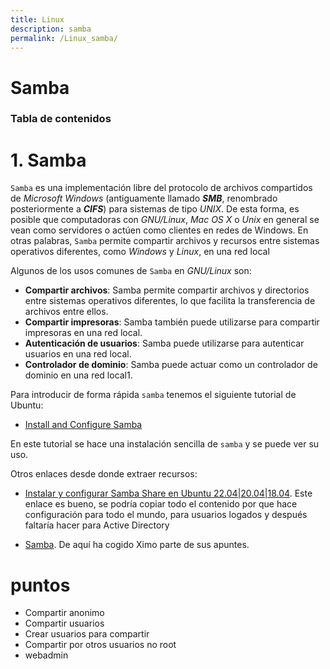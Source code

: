 ```yaml
---
title: Linux
description: samba
permalink: /Linux_samba/
---
```


<h1>Samba</h1>

<h3>Tabla de contenidos</h3>


# 1. Samba

`Samba` es una implementación libre del protocolo de archivos compartidos de *Microsoft Windows* (antiguamente llamado ***SMB***, renombrado posteriormente a ***CIFS***) para sistemas de tipo *UNIX*. De esta forma, es posible que computadoras con *GNU/Linux*, *Mac OS X* o *Unix* en general se vean como servidores o actúen como clientes en redes de Windows. En otras palabras, `Samba` permite compartir archivos y recursos entre sistemas operativos diferentes, como *Windows* y *Linux*, en una red local

Algunos de los usos comunes de `Samba` en *GNU/Linux* son:

- **Compartir archivos**: Samba permite compartir archivos y directorios entre sistemas operativos diferentes, lo que facilita la transferencia de archivos entre ellos.
- **Compartir impresoras**: Samba también puede utilizarse para compartir impresoras en una red local.
- **Autenticación de usuarios**: Samba puede utilizarse para autenticar usuarios en una red local.
- **Controlador de dominio**: Samba puede actuar como un controlador de dominio en una red local1.


Para introducir de forma rápida `samba` tenemos el siguiente tutorial de Ubuntu: 

- [Install and Configure Samba](https://ubuntu.com/tutorials/install-and-configure-samba#1-overview)


En este tutorial se hace una instalación sencilla de `samba` y se puede ver su uso.

Otros enlaces desde donde extraer recursos:

- [Instalar y configurar Samba Share en Ubuntu 22.04|20.04|18.04](https://es.linux-console.net/?p=21480). Este enlace es bueno, se podría copiar todo el contenido por que hace configuración para todo el mundo, para usuarios logados y después faltaría hacer para Active Directory

- [Samba](https://pfc.upnfm.edu.hn/cursos/redes/REDES_LINUX/samba/Que_es_samba.html). De aquí ha cogido Ximo parte de sus apuntes.

# puntos

- Compartir anonimo
- Compartir usuarios
- Crear usuarios para compartir
- Compartir por otros usuarios no root
- webadmin